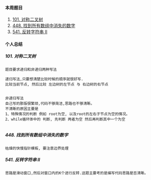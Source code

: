 #### 本周题目

1. [101. 对称二叉树](https://leetcode-cn.com/problems/symmetric-tree/submissions/)
1. [448. 找到所有数组中消失的数字](https://leetcode-cn.com/problems/find-all-numbers-disappeared-in-an-array/)
1. [541. 反转字符串 II](https://leetcode-cn.com/problems/reverse-string-ii/)


#### 个人总结


##### 101. 对称二叉树
```
题目要求递归和非递归两种写法

递归写法,只要想清楚比较时候的顺序就很好写.
比较当前节点, 然后比较 左边树的左节点 与 右边树的右节点


非递归写法
自己写的那版很繁琐,代码不够简洁,思路也不够清晰。
不清晰的原因主要是 
1、特殊情况的判断 例如 root为空, 以及root的左右子节点为空的情况。
2、while循环体中的 判断, 先判断 两者为空 然后再判断其中一个为空


```


##### 448. 找到所有数组中消失的数字
```
枯燥的快慢指针模板, 要注意边界处理
```


##### 541. 反转字符串 II
```
思路是滑动窗口,然后对窗口内的K个进行反转.这题主要考的是编写代码思路是否清晰。
```
